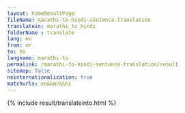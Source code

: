 ```yaml
---
layout: homeResultPage
fileName: marathi-to-hindi-sentence-translation
translatein: marathi_to_hindi
folderName : translate
lang: en
from: mr
to: hi
langname: marathi-to
permalink: /marathi-to-hindi-sentence-translation/result
sitemap: false
nointernationalization: true
matchurls: en&&mr&&hi
---
```

{% include result/translateinto.html %}

<script src="/js/result/translation.js" data-foldername="{{page.folderName}}" data-lang="{{page.lang}}"></script>

